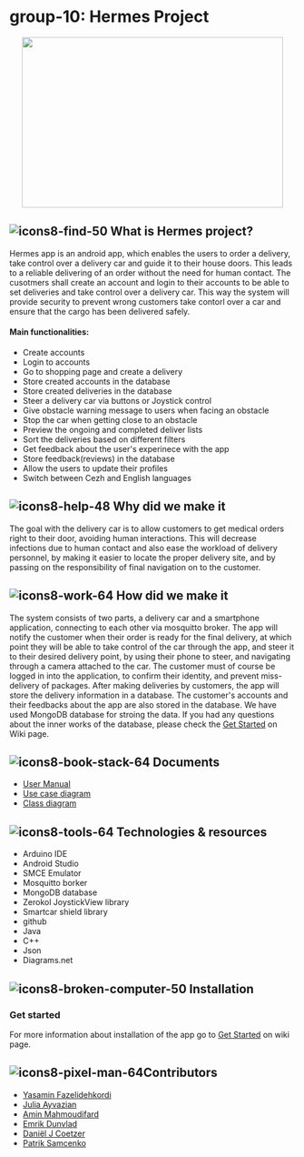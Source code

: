# group-10: Hermes Project
<p align="center">
 <img width="460" height="300" src="https://user-images.githubusercontent.com/95288826/169854101-7b736ac2-b5ae-41c7-a980-2c0f84910af6.png"
>
</p>


## ![icons8-find-50](https://user-images.githubusercontent.com/95288826/169863151-8a7cc546-9110-421c-a58d-f314e9738e14.png) What is Hermes project?
 
Hermes app is an android app, which enables the users to order a delivery, take control over a delivery car and guide it to their house doors. This leads to a reliable delivering of an order without the need for human contact. The cusotmers shall create an account and login to their accounts to be able to set deliveries and take control over a delivery car. This way the system will provide security to prevent wrong customers take contorl over a car and ensure that the cargo has been delivered safely.

#### Main functionalities:
* Create accounts
* Login to accounts
* Go to shopping page and create a delivery
* Store created accounts in the database
* Store created deliveries in the database
* Steer a delivery car via buttons or Joystick control
* Give obstacle warning message to users when facing an obstacle
* Stop the car when getting close to an obstacle
* Preview the ongoing and completed deliver lists
* Sort the deliveries based on different filters
* Get feedback about the user's experinece with the app
* Store feedback(reviews) in the database
* Allow the users to update their profiles
* Switch between Cezh and English languages


## ![icons8-help-48](https://user-images.githubusercontent.com/95288826/169860837-2b237f3f-5e56-4449-b92f-fb003000db13.png) Why did we make it
The goal with the delivery car is to allow customers to get medical orders right to their door, avoiding human interactions. This will decrease infections due to human contact and also ease the workload of delivery personnel, by making it easier to locate the proper delivery site, and by passing on the responsibility of final navigation on to the customer.

## ![icons8-work-64](https://user-images.githubusercontent.com/95288826/169863588-acf6a026-03e5-4f45-b5d8-e59eb2910a73.png) How did we make it
 
The system consists of two parts, a delivery car and a smartphone application, connecting to each other via mosquitto broker. The app will notify the customer when their order is ready for the final delivery, at which point they will be able to take control of the car through the app, and steer it to their desired delivery point, by using their phone to steer, and navigating through a camera attached to the car. The customer must of course be logged in into the application, to confirm their identity, and prevent miss-delivery of packages. After making deliveries by customers, the app will store the delivery information in a database. The customer's accounts and their feedbacks about the app are also stored in the database. We have used MongoDB database for stroing the data. If you had any questions about the inner works of the database, please check the [Get Started](https://github.com/DIT113-V22/group-10/wiki/Get-Started) on Wiki page.
## ![icons8-book-stack-64](https://user-images.githubusercontent.com/95288826/169868931-c062e87f-4d79-4a07-a3ec-6e965de978df.png) Documents
* [User Manual](https://docs.google.com/document/d/13QolgFjoBJ29ZlIRCjIeHzUPONzw5ruR8f6U9Gd6qS8/edit?usp=sharing](https://github.com/DIT113-V22/group-10/wiki/User-Manual))
* [Use case diagram](https://github.com/DIT113-V22/group-10/wiki/Use-Case-Diagram)
* [Class diagram](https://github.com/DIT113-V22/group-10/wiki/Class-Diagram)
## ![icons8-tools-64](https://user-images.githubusercontent.com/95288826/169868576-7a9f1868-598f-4dd8-bcc4-990196ec8004.png) Technologies & resources
* Arduino IDE
* Android Studio
* SMCE Emulator
* Mosquitto borker
* MongoDB database
* Zerokol JoystickView library
* Smartcar shield library
* github
* Java 
* C++
* Json
* Diagrams.net
## ![icons8-broken-computer-50](https://user-images.githubusercontent.com/95288826/169870606-79afd88d-8d2d-49ac-a70c-87d25689ee3c.png) Installation
### Get started
For more information about installation of the app go to [Get Started](https://github.com/DIT113-V22/group-10/wiki/Get-Started) on wiki page.
## ![icons8-pixel-man-64](https://user-images.githubusercontent.com/95288826/169869731-943f6d3c-f965-4809-ae08-e884f56e74ff.png)Contributors
* [Yasamin Fazelidehkordi](https://github.com/YasaminFazeli)
* [Julia Ayvazian](https://github.com/juliaayvazian)
* [Amin Mahmoudifard](https://github.com/aminmahmoam)
* [Emrik Dunvlad](https://github.com/Kirme1)
* [Daniël J Coetzer](https://github.com/DanielJCoetzer)
* [Patrik Samcenko](https://github.com/nihilisss)


